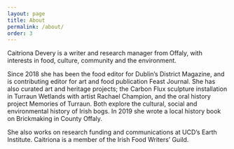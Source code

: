 ```yaml
---
layout: page
title: About
permalink: /about/
order: 3
---
```


Caitriona Devery is a writer and research manager from Offaly, with interests in food, culture, community and the environment.

Since 2018 she has been the food editor for Dublin’s District Magazine, and is contributing editor for art and food publication Feast Journal. 
She has also curated art and heritage projects; the Carbon Flux sculpture installation in Turraun Wetlands with artist Rachael Champion, and the oral history project Memories of Turraun. 
Both explore the cultural, social and environmental history of Irish bogs. In 2019 she wrote a local history book on Brickmaking in County Offaly. 

She also works on research funding and communications at UCD’s Earth Institute. Caitriona is a member of the Irish Food Writers’ Guild.